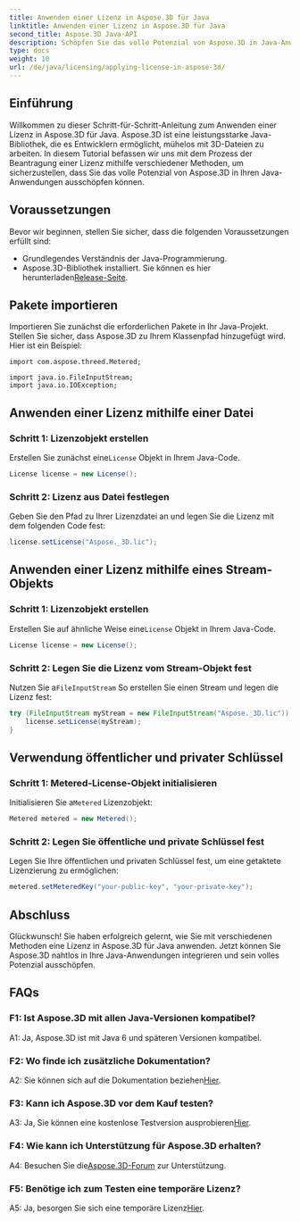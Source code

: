 ```yaml
---
title: Anwenden einer Lizenz in Aspose.3D für Java
linktitle: Anwenden einer Lizenz in Aspose.3D für Java
second_title: Aspose.3D Java-API
description: Schöpfen Sie das volle Potenzial von Aspose.3D in Java-Anwendungen aus, indem Sie unserem umfassenden Leitfaden zum Anwenden von Lizenzen folgen.
type: docs
weight: 10
url: /de/java/licensing/applying-license-in-aspose-3d/
---
```

## Einführung

Willkommen zu dieser Schritt-für-Schritt-Anleitung zum Anwenden einer Lizenz in Aspose.3D für Java. Aspose.3D ist eine leistungsstarke Java-Bibliothek, die es Entwicklern ermöglicht, mühelos mit 3D-Dateien zu arbeiten. In diesem Tutorial befassen wir uns mit dem Prozess der Beantragung einer Lizenz mithilfe verschiedener Methoden, um sicherzustellen, dass Sie das volle Potenzial von Aspose.3D in Ihren Java-Anwendungen ausschöpfen können.

## Voraussetzungen

Bevor wir beginnen, stellen Sie sicher, dass die folgenden Voraussetzungen erfüllt sind:

- Grundlegendes Verständnis der Java-Programmierung.
-  Aspose.3D-Bibliothek installiert. Sie können es hier herunterladen[Release-Seite](https://releases.aspose.com/3d/java/).

## Pakete importieren

Importieren Sie zunächst die erforderlichen Pakete in Ihr Java-Projekt. Stellen Sie sicher, dass Aspose.3D zu Ihrem Klassenpfad hinzugefügt wird. Hier ist ein Beispiel:

```javaimport com.aspose.threed.License;
import com.aspose.threed.Metered;

import java.io.FileInputStream;
import java.io.IOException;
```

## Anwenden einer Lizenz mithilfe einer Datei

### Schritt 1: Lizenzobjekt erstellen

 Erstellen Sie zunächst eine`License` Objekt in Ihrem Java-Code.

```java
License license = new License();
```

### Schritt 2: Lizenz aus Datei festlegen

Geben Sie den Pfad zu Ihrer Lizenzdatei an und legen Sie die Lizenz mit dem folgenden Code fest:

```java
license.setLicense("Aspose._3D.lic");
```

## Anwenden einer Lizenz mithilfe eines Stream-Objekts

### Schritt 1: Lizenzobjekt erstellen

 Erstellen Sie auf ähnliche Weise eine`License` Objekt in Ihrem Java-Code.

```java
License license = new License();
```

### Schritt 2: Legen Sie die Lizenz vom Stream-Objekt fest

 Nutzen Sie a`FileInputStream` So erstellen Sie einen Stream und legen die Lizenz fest:

```java
try (FileInputStream myStream = new FileInputStream("Aspose._3D.lic")) {
    license.setLicense(myStream);
}
```

## Verwendung öffentlicher und privater Schlüssel

### Schritt 1: Metered-License-Objekt initialisieren

 Initialisieren Sie a`Metered` Lizenzobjekt:

```java
Metered metered = new Metered();
```

### Schritt 2: Legen Sie öffentliche und private Schlüssel fest

Legen Sie Ihre öffentlichen und privaten Schlüssel fest, um eine getaktete Lizenzierung zu ermöglichen:

```java
metered.setMeteredKey("your-public-key", "your-private-key");
```

## Abschluss

Glückwunsch! Sie haben erfolgreich gelernt, wie Sie mit verschiedenen Methoden eine Lizenz in Aspose.3D für Java anwenden. Jetzt können Sie Aspose.3D nahtlos in Ihre Java-Anwendungen integrieren und sein volles Potenzial ausschöpfen.

## FAQs

### F1: Ist Aspose.3D mit allen Java-Versionen kompatibel?

A1: Ja, Aspose.3D ist mit Java 6 und späteren Versionen kompatibel.

### F2: Wo finde ich zusätzliche Dokumentation?

 A2: Sie können sich auf die Dokumentation beziehen[Hier](https://reference.aspose.com/3d/java/).

### F3: Kann ich Aspose.3D vor dem Kauf testen?

 A3: Ja, Sie können eine kostenlose Testversion ausprobieren[Hier](https://releases.aspose.com/).

### F4: Wie kann ich Unterstützung für Aspose.3D erhalten?

 A4: Besuchen Sie die[Aspose.3D-Forum](https://forum.aspose.com/c/3d/18) zur Unterstützung.

### F5: Benötige ich zum Testen eine temporäre Lizenz?

 A5: Ja, besorgen Sie sich eine temporäre Lizenz[Hier](https://purchase.aspose.com/temporary-license/).